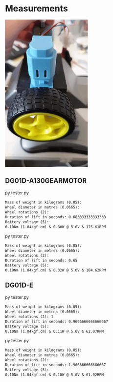# Measurements

![](DG01D-E.gif)

## DG01D-A130GEARMOTOR

py tester.py

    Mass of weight in kilograms (0.05):
    Wheel diameter in metres (0.0665):
    Wheel rotations (2):
    Duration of lift in seconds: 0.683333333333333
    Battery voltage (5):
    0.10Nm (1.04kgf.cm) & 0.30W @ 5.0V & 175.61RPM

py tester.py

    Mass of weight in kilograms (0.05):
    Wheel diameter in metres (0.0665):
    Wheel rotations (2):
    Duration of lift in seconds: 0.65
    Battery voltage (5):
    0.10Nm (1.04kgf.cm) & 0.32W @ 5.0V & 184.62RPM

## DG01D-E

py tester.py

    Mass of weight in kilograms (0.05):
    Wheel diameter in metres (0.0665):
    Wheel rotations (2): 1
    Duration of lift in seconds: 0.9666666666666667
    Battery voltage (5):
    0.10Nm (1.04kgf.cm) & 0.11W @ 5.0V & 62.07RPM

py tester.py

    Mass of weight in kilograms (0.05):
    Wheel diameter in metres (0.0665):
    Wheel rotations (2):
    Duration of lift in seconds: 1.966666666666667
    Battery voltage (5):
    0.10Nm (1.04kgf.cm) & 0.10W @ 5.0V & 61.02RPM
